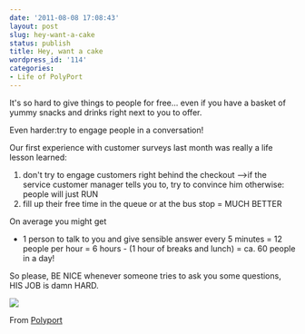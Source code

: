 ```yaml
---
date: '2011-08-08 17:08:43'
layout: post
slug: hey-want-a-cake
status: publish
title: Hey, want a cake
wordpress_id: '114'
categories:
- Life of PolyPort
---
```


It's so hard to give things to people for free... even if you have a basket of yummy snacks and drinks right next to you to offer.

Even harder:try to engage people in a conversation! 

Our first experience with customer surveys last month was really a life lesson learned:

1. don't try to engage customers right behind the checkout
-->if the service customer manager tells you to, try to convince him otherwise: people will just RUN
2. fill up their free time in the queue or at the bus stop = MUCH BETTER

On average you might get
* 1 person to talk to you and give sensible answer every 5 minutes
= 12 people per hour
= 6 hours - (1 hour of breaks and lunch) = ca. 60 people in a day!

So please,
BE NICE whenever someone tries to ask you some questions,
HIS JOB is damn HARD.








[![](https://lh6.googleusercontent.com/-dM7Y8cWpB4w/TkACrfdAoKI/AAAAAAAACMc/hq4UjH9hq4c/s144/2011-07-23%25252012.12.09.jpg)](https://picasaweb.google.com/lh/photo/yCw36qnuU_1GVpU3e3PsPA?feat=embedwebsite)






From [Polyport](https://picasaweb.google.com/118026251908303099632/Polyport?authuser=0&feat=embedwebsite)




